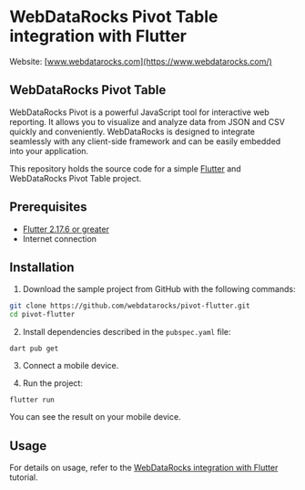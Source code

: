 # WebDataRocks Pivot Table integration with Flutter
Website: [www.webdatarocks.com](https://www.webdatarocks.com/)
## WebDataRocks Pivot Table

WebDataRocks Pivot is a powerful JavaScript tool for interactive web reporting. It allows you to visualize and analyze data from JSON and CSV quickly and conveniently. WebDataRocks is designed to integrate seamlessly with any client-side framework and can be easily embedded into your application.

This repository holds the source code for a simple [Flutter](https://flutter.dev/) and WebDataRocks Pivot Table project.

## Prerequisites

 - [Flutter 2.17.6 or greater](https://docs.flutter.dev/get-started/install)
 - Internet connection

## Installation

1. Download the sample project from GitHub with the following commands:

```bash
git clone https://github.com/webdatarocks/pivot-flutter.git
cd pivot-flutter
```

2. Install dependencies described in the `pubspec.yaml` file:

```
dart pub get
``` 

3. Connect a mobile device.

4. Run the project:

```
flutter run
``` 

You can see the result on your mobile device.

## Usage

For details on usage, refer to the [WebDataRocks integration with Flutter](https://www.webdatarocks.com/doc/integration-with-flutter/) tutorial.

